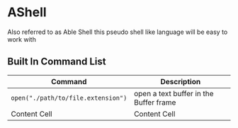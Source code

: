 # AShell
Also referred to as Able Shell this pseudo shell like language will be easy to work with

## Built In Command List
| Command | Description |
| ------------- | ------------- |
| `open("./path/to/file.extension")` | open a text buffer in the Buffer frame  |
| Content Cell  | Content Cell  |
